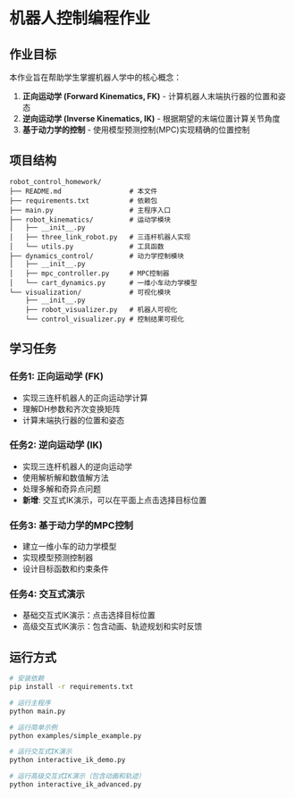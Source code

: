 # 机器人控制编程作业

## 作业目标
本作业旨在帮助学生掌握机器人学中的核心概念：
1. **正向运动学 (Forward Kinematics, FK)** - 计算机器人末端执行器的位置和姿态
2. **逆向运动学 (Inverse Kinematics, IK)** - 根据期望的末端位置计算关节角度
3. **基于动力学的控制** - 使用模型预测控制(MPC)实现精确的位置控制

## 项目结构
```
robot_control_homework/
├── README.md                 # 本文件
├── requirements.txt          # 依赖包
├── main.py                   # 主程序入口
├── robot_kinematics/         # 运动学模块
│   ├── __init__.py
│   ├── three_link_robot.py   # 三连杆机器人实现
│   └── utils.py              # 工具函数
├── dynamics_control/         # 动力学控制模块
│   ├── __init__.py
│   ├── mpc_controller.py     # MPC控制器
│   └── cart_dynamics.py      # 一维小车动力学模型
└── visualization/            # 可视化模块
    ├── __init__.py
    ├── robot_visualizer.py   # 机器人可视化
    └── control_visualizer.py # 控制结果可视化
```

## 学习任务

### 任务1: 正向运动学 (FK)
- 实现三连杆机器人的正向运动学计算
- 理解DH参数和齐次变换矩阵
- 计算末端执行器的位置和姿态

### 任务2: 逆向运动学 (IK)
- 实现三连杆机器人的逆向运动学
- 使用解析解和数值解方法
- 处理多解和奇异点问题
- **新增**: 交互式IK演示，可以在平面上点击选择目标位置

### 任务3: 基于动力学的MPC控制
- 建立一维小车的动力学模型
- 实现模型预测控制器
- 设计目标函数和约束条件

### 任务4: 交互式演示
- 基础交互式IK演示：点击选择目标位置
- 高级交互式IK演示：包含动画、轨迹规划和实时反馈

## 运行方式
```bash
# 安装依赖
pip install -r requirements.txt

# 运行主程序
python main.py

# 运行简单示例
python examples/simple_example.py

# 运行交互式IK演示
python interactive_ik_demo.py

# 运行高级交互式IK演示（包含动画和轨迹）
python interactive_ik_advanced.py
```
